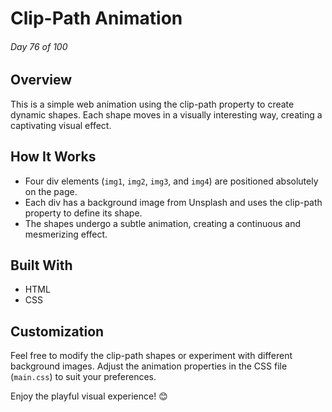 # Clip-Path Animation

###### Day 76 of 100

## Overview

This is a simple web animation using the clip-path property to create dynamic shapes. Each shape moves in a visually interesting way, creating a captivating visual effect.

## How It Works

- Four div elements (`img1`, `img2`, `img3`, and `img4`) are positioned absolutely on the page.
- Each div has a background image from Unsplash and uses the clip-path property to define its shape.
- The shapes undergo a subtle animation, creating a continuous and mesmerizing effect.

## Built With

- HTML
- CSS

## Customization

Feel free to modify the clip-path shapes or experiment with different background images. Adjust the animation properties in the CSS file (`main.css`) to suit your preferences.

Enjoy the playful visual experience! 😊
